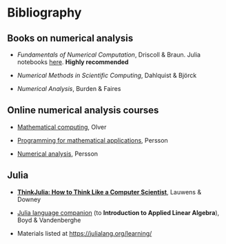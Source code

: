 # Bibliography

## Books on numerical analysis

- *Fundamentals of Numerical Computation*, Driscoll & Braun.
Julia notebooks [here](https://github.com/tobydriscoll/fnc-extras). **Highly recommended**

- *Numerical Methods in Scientific Computing*, Dahlquist & Björck

- *Numerical Analysis*, Burden & Faires




## Online numerical analysis courses

- [Mathematical computing](http://www.maths.usyd.edu.au/u/olver/teaching/MATH3976), Olver

- [Programming for mathematical applications](http://persson.berkeley.edu/math124), Persson

- [Numerical analysis](http://persson.berkeley.edu/math128a), Persson





## Julia

- [**ThinkJulia: How to Think Like a Computer Scientist**](https://benlauwens.github.io/ThinkJulia.jl/latest/book.html), Lauwens & Downey

- [Julia language companion](http://vmls-book.stanford.edu/vmls-julia-companion.pdf) (to **Introduction to Applied Linear Algebra**), Boyd & Vandenberghe

- Materials listed at https://julialang.org/learning/
